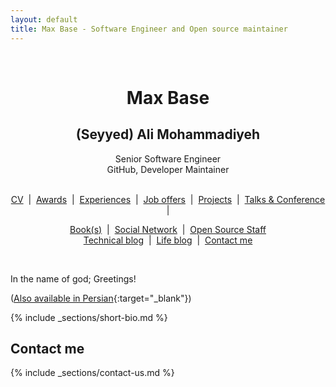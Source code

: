 ```yaml
---
layout: default
title: Max Base - Software Engineer and Open source maintainer
---
```


<center>
  <br>
  <h1>Max Base</h1>
  <h2>(Seyyed) Ali Mohammadiyeh</h2>
  <p>
    Senior Software Engineer
    <br>
    GitHub, Developer Maintainer
  </p>
  <br>
  <!-- <a href="#technical-skills">Technical skills</a> -->
  <!-- &nbsp;|&nbsp; -->
  <a href="/cv/">CV</a>
  &nbsp;|&nbsp;
  <a href="#awards">Awards</a>
  &nbsp;|&nbsp;
  <a href="#experiences">Experiences</a>
  &nbsp;|&nbsp;
  <a href="#job-offers">Job offers</a>
  &nbsp;|&nbsp;
  <a href="#projects">Projects</a>
  &nbsp;|&nbsp;
  <a href="#talks-conference">Talks & Conference</a>
  &nbsp;|&nbsp;

  <a href="#books">Book(s)</a>
  &nbsp;|&nbsp;
  <a href="#social-network">Social Network</a>
  &nbsp;|&nbsp;
  <a href="#open-source-staff">Open Source Staff</a>
  <br>
  <a href="#technical-blog">Technical blog</a>
  &nbsp;|&nbsp;
  <a href="#life-blog">Life blog</a>
  &nbsp;|&nbsp;
  <a href="#contact-me">Contact me</a>
</center>

<br>

In the name of god; Greetings!

([Also available in Persian](https://maxbase.ir/){:target="_blank"})

{% include _sections/short-bio.md %}

<!-- Technical blog
--------------

{% include _sections/technical-blog.md %}

Life blog
---------

{% include _sections/life-blog.md %} -->

Contact me
----------

{% include _sections/contact-us.md %}
